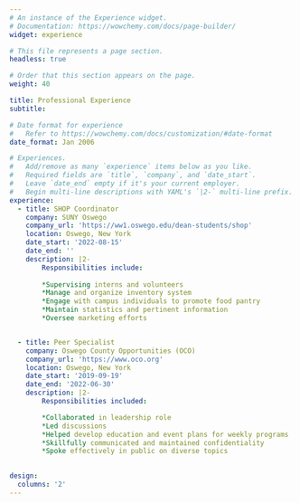 ```yaml
---
# An instance of the Experience widget.
# Documentation: https://wowchemy.com/docs/page-builder/
widget: experience

# This file represents a page section.
headless: true

# Order that this section appears on the page.
weight: 40

title: Professional Experience
subtitle:

# Date format for experience
#   Refer to https://wowchemy.com/docs/customization/#date-format
date_format: Jan 2006

# Experiences.
#   Add/remove as many `experience` items below as you like.
#   Required fields are `title`, `company`, and `date_start`.
#   Leave `date_end` empty if it's your current employer.
#   Begin multi-line descriptions with YAML's `|2-` multi-line prefix.
experience:
  - title: SHOP Coordinator
    company: SUNY Oswego
    company_url: 'https://ww1.oswego.edu/dean-students/shop'
    location: Oswego, New York
    date_start: '2022-08-15'
    date_end: ''
    description: |2-
        Responsibilities include:
        
        *Supervising interns and volunteers
        *Manage and organize inventory system
        *Engage with campus individuals to promote food pantry
        *Maintain statistics and pertinent information
        *Oversee marketing efforts


  - title: Peer Specialist
    company: Oswego County Opportunities (OCO)
    company_url: 'https://www.oco.org'
    location: Oswego, New York
    date_start: '2019-09-19'
    date_end: '2022-06-30'
    description: |2-
        Responsibilities included:

        *Collaborated in leadership role
        *Led discussions
        *Helped develop education and event plans for weekly programs
        *Skillfully communicated and maintained confidentiality
        *Spoke effectively in public on diverse topics
  

design:
  columns: '2'
---
```

